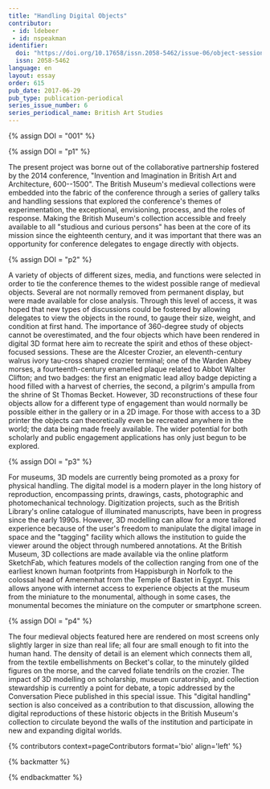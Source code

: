 ```yaml
---
title: "Handling Digital Objects"
contributor:
 - id: ldebeer
 - id: nspeakman
identifier:
  doi: "https://doi.org/10.17658/issn.2058-5462/issue-06/object-sessions"
  issn: 2058-5462
language: en
layout: essay
order: 615
pub_date: 2017-06-29
pub_type: publication-periodical
series_issue_number: 6
series_periodical_name: British Art Studies
---
```


{% assign DOI = "001" %}

{% assign DOI = "p1" %}

The present project was borne out of the collaborative partnership fostered by the 2014 conference, "Invention and Imagination in British Art and Architecture, 600--1500". The British Museum's medieval collections were embedded into the fabric of the conference through a series of gallery talks and handling sessions that explored the conference's themes of experimentation, the exceptional, envisioning, process, and the roles of response. Making the British Museum's collection accessible and freely available to all "studious and curious persons" has been at the core of its mission since the eighteenth century, and it was important that there was an opportunity for conference delegates to engage directly with objects.

{% assign DOI = "p2" %}

A variety of objects of different sizes, media, and functions were selected in order to tie the conference themes to the widest possible range of medieval objects. Several are not normally removed from permanent display, but were made available for close analysis. Through this level of access, it was hoped that new types of discussions could be fostered by allowing delegates to view the objects in the round, to gauge their size, weight, and condition at first hand. The importance of 360-degree study of objects cannot be overestimated, and the four objects which have been rendered in digital 3D format here aim to recreate the spirit and ethos of these object-focused sessions. These are the Alcester Crozier, an eleventh-century walrus ivory tau-cross shaped crozier terminal; one of the Warden Abbey morses, a fourteenth-century enamelled plaque related to Abbot Walter Clifton; and two badges: the first an enigmatic lead alloy badge depicting a hood filled with a harvest of cherries, the second, a pilgrim\'s ampulla from the shrine of St Thomas Becket. However, 3D reconstructions of these four objects allow for a different type of engagement than would normally be possible either in the gallery or in a 2D image. For those with access to a 3D printer the objects can theoretically even be recreated anywhere in the world; the data being made freely available. The wider potential for both scholarly and public engagement applications has only just begun to be explored.

{% assign DOI = "p3" %}

For museums, 3D models are currently being promoted as a proxy for physical handling. The digital model is a modern player in the long history of reproduction, encompassing prints, drawings, casts, photographic and photomechanical technology. Digitization projects, such as the British Library's online catalogue of illuminated manuscripts, have been in progress since the early 1990s. However, 3D modelling can allow for a more tailored experience because of the user's freedom to manipulate the digital image in space and the "tagging" facility which allows the institution to guide the viewer around the object through numbered annotations. At the British Museum, 3D collections are made available via the online platform SketchFab, which features models of the collection ranging from one of the earliest known human footprints from Happisburgh in Norfolk to the colossal head of Amenemhat from the Temple of Bastet in Egypt. This allows anyone with internet access to experience objects at the museum from the miniature to the monumental, although in some cases, the monumental becomes the miniature on the computer or smartphone screen.

{% assign DOI = "p4" %}

The four medieval objects featured here are rendered on most screens only slightly larger in size than real life; all four are small enough to fit into the human hand. The density of detail is an element which connects them all, from the textile embellishments on Becket's collar, to the minutely gilded figures on the morse, and the carved foliate tendrils on the crozier. The impact of 3D modelling on scholarship, museum curatorship, and collection stewardship is currently a point for debate, a topic addressed by the Conversation Piece published in this special issue. This "digital handling" section is also conceived as a contribution to that discussion, allowing the digital reproductions of these historic objects in the British Museum's collection to circulate beyond the walls of the institution and participate in new and expanding digital worlds.

{% contributors context=pageContributors format='bio' align='left' %}

{% backmatter %}

{% endbackmatter %}
